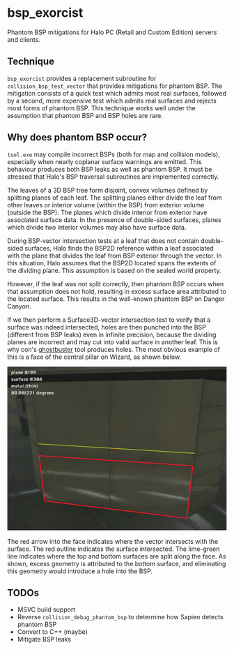 # bsp_exorcist
Phantom BSP mitigations for Halo PC (Retail and Custom Edition) servers and clients.

## Technique
`bsp_exorcist` provides a replacement subroutine for `collision_bsp_test_vector` 
that provides mitigations for phantom BSP. The mitigation consists of a quick test 
which admits most real surfaces, followed by a second, more expensive test which 
admits real surfaces and rejects most forms of phantom BSP. This technique works 
well under the assumption that phantom BSP and BSP holes are rare.

## Why does phantom BSP occur?
`tool.exe` may compile incorrect BSPs (both for map and collision models), 
especially when nearly coplanar surface warnings are emitted. This behaviour 
produces both BSP leaks as well as phantom BSP. It must be stressed that Halo's BSP 
traversal subroutines are implemented correctly.

The leaves of a 3D BSP tree form disjoint, convex volumes defined by splitting 
planes of each leaf. The splitting planes either divide the leaf from other leaves 
or interior volume (within the BSP) from exterior volume (outside the BSP). The 
planes which divide interior from exterior have associated surface data. In the 
presence of double-sided surfaces, planes which divide two interior volumes may also
have surface data.

During BSP-vector intersection tests at a leaf that does not contain double-sided 
surfaces, Halo finds the BSP2D reference within a leaf associated with the plane 
that divides the leaf from BSP exterior through the vector. In this situation, Halo 
assumes that the BSP2D located spans the extents of the dividing plane. This 
assumption is based on the sealed world property. 

However, if the leaf was not split correctly, then phantom BSP occurs when that 
assumption does not hold, resulting in excess surface area attributed to the located
surface. This results in the well-known phantom BSP on Danger Canyon.

If we then perform a Surface3D-vector intersection test to verify that a surface was 
indeed intersected, holes are then punched into the BSP (different from BSP leaks) 
even in infinite precision, because the dividing planes are incorrect and may cut 
into valid surface in another leaf. This is why con's [ghostbuster](https://opencarnage.net/index.php?/topic/8069-ghostbuster-a-phantom-bsp-tag-fixer-deprecated/)
tool produces holes. The most obvious example of this is a face of the central 
pillar on Wizard, as shown below.

![wizard_phantom_bsp](/wizard_phantom_bsp.png)

The red arrow into the face indicates where the vector intersects with the surface.
The red outline indicates the surface intersected. The lime-green line indicates 
where the top and bottom surfaces are split along the face. As shown, excess 
geometry is attributed to the bottom surface, and eliminating this geometry would 
introduce a hole into the BSP.

## TODOs
 * MSVC build support
 * Reverse `collision_debug_phantom_bsp` to determine how Sapien detects phantom BSP
 * Convert to C++ (maybe)
 * Mitigate BSP leaks